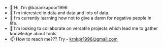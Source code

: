 - 👋 Hi, I’m @karankapoor1996
- 👀 I’m interested in data and data and lots of data.
- 🌱 I’m currently learning how not to give a damn for negative people in life.
- 💞️ I’m looking to collaborate on versatile projects which lead me to gather knowledge about tools.
- 📫 How to reach me??? Try - krnkpr1996@gmail.com

<!---
karankapoor1996/karankapoor1996 is a ✨ special ✨ repository because its `README.md` (this file) appears on your GitHub profile.
You can click the Preview link to take a look at your changes.
--->
